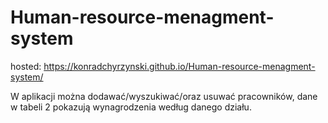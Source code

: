 # Human-resource-menagment-system

hosted: https://konradchyrzynski.github.io/Human-resource-menagment-system/

W aplikacji można dodawać/wyszukiwać/oraz usuwać pracowników, dane w tabeli 2 pokazują wynagrodzenia według danego działu.
